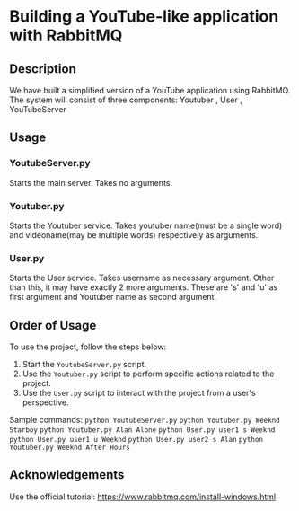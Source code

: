 # Building a YouTube-like application with RabbitMQ

## Description

We have built a simplified version of a YouTube application using RabbitMQ. The system will consist of three components:
Youtuber , User , YouTubeServer

## Usage

### YoutubeServer.py

Starts the main server. Takes no arguments.

### Youtuber.py

Starts the Youtuber service. Takes youtuber name(must be a single word) and videoname(may be multiple words) respectively as arguments.

### User.py

Starts the User service. Takes username as necessary argument. Other than this, it may have exactly 2 more arguments. These are 's' and 'u' as first argument and Youtuber name as second argument.

## Order of Usage

To use the project, follow the steps below:

1. Start the `YoutubeServer.py` script.
2. Use the `Youtuber.py` script to perform specific actions related to the project.
3. Use the `User.py` script to interact with the project from a user's perspective.

Sample commands:
`python YoutubeServer.py`
`python Youtuber.py Weeknd Starboy`
`python Youtuber.py Alan Alone`
`python User.py user1 s Weeknd`
`python User.py user1 u Weeknd`
`python User.py user2 s Alan`
`python Youtuber.py Weeknd After Hours`

## Acknowledgements

Use the official tutorial: https://www.rabbitmq.com/install-windows.html